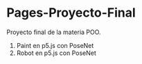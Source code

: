 # Pages-Proyecto-Final


Proyecto final de la materia POO.
1. Paint en p5.js con PoseNet
2. Robot en p5.js con PoseNet
